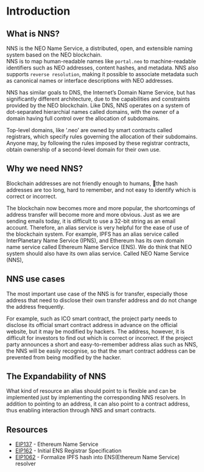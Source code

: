 # Introduction

## What is NNS?
NNS is the NEO Name Service, a distributed, open, and extensible naming system based on the NEO blockchain.  
NNS is to map human-readable names like `portal.neo` to machine-readable identifiers such as NEO addresses, content hashes, and metadata. NNS also supports `reverse resolution`, making it possible to associate metadata such as canonical names or interface descriptions with NEO addresses.

NNS has similar goals to DNS, the Internet’s Domain Name Service, but has significantly different architecture, due to the capabilities and constraints provided by the NEO blockchain. Like DNS, NNS operates on a system of dot-separated hierarchial names called domains, with the owner of a domain having full control over the allocation of subdomains.

Top-level domains, like ‘.neo’ are owned by smart contracts called registrars, which specify rules governing the allocation of their subdomains. Anyone may, by following the rules imposed by these registrar contracts, obtain ownership of a second-level domain for their own use.

## Why we need NNS?
Blockchain addresses are not friendly enough to humans, the hash addresses are too long, hard to remember, and not easy to identify which is correct or incorrect.  

The blockchain now becomes more and more popular, the shortcomings of address transfer will become more and more obvious. Just as we are sending emails today, it is difficult to use a 32-bit string as an email account. Therefore, an alias service is very helpful for the ease of use of the blockchain system. For example, IPFS has an alias service called InterPlanetary Name Service (IPNS), and Ethereum has its own domain name service called Ethereum Name Service (ENS). We do think that NEO system should also have its own alias service. Called NEO Name Service (NNS),

## NNS use cases
The most important use case of the NNS is for transfer, especially those address that need to disclose their own transfer address and do not change the address frequently.

For example, such as ICO smart contract, the project party needs to disclose its official smart contract address in advance on the official website, but it may be modified by hackers. The address, however, it is difficult for investors to find out which is correct or incorrect. If the project party announces a short and easy-to-remember address alias such as NNS, the NNS will be easily recognise, so that the smart contract address can be prevented from being modified by the hacker.

## The Expandability of NNS
What kind of resource an alias should point to is flexible and can be implemented just by implementing the corresponding NNS resolvers. In addition to pointing to an address, it can also point to a contract address, thus enabling interaction through NNS and smart contracts.

## Resources
- [EIP137](https://github.com/ethereum/EIPs/blob/master/EIPS/eip-137.md) - Ethereum Name Service
- [EIP162](https://github.com/ethereum/EIPs/blob/master/EIPS/eip-162.md) - Initial ENS Registrar Specification
- [EIP1062](https://github.com/ethereum/EIPs/blob/master/EIPS/eip-1062.md) - Formalize IPFS hash into ENS(Ethereum Name Service) resolver
